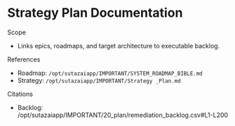 # Strategy Plan Documentation

Scope
- Links epics, roadmaps, and target architecture to executable backlog.

References
- Roadmap: `/opt/sutazaiapp/IMPORTANT/SYSTEM_ROADMAP_BIBLE.md`
- Strategy: `/opt/sutazaiapp/IMPORTANT/Strategy _Plan.md`

Citations
- Backlog: /opt/sutazaiapp/IMPORTANT/20_plan/remediation_backlog.csv#L1-L200

